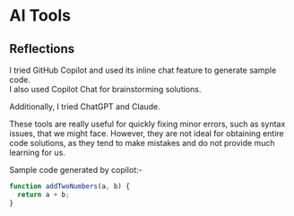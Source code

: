 # AI Tools

## Reflections

I tried GitHub Copilot and used its inline chat feature to generate sample code.  
I also used Copilot Chat for brainstorming solutions.

Additionally, I tried ChatGPT and Claude.

These tools are really useful for quickly fixing minor errors, such as syntax issues, that we might face. However, they are not ideal for obtaining entire code solutions, as they tend to make mistakes and do not provide much learning for us.

Sample code generated by copilot:-

```javascript
function addTwoNumbers(a, b) {
  return a + b;
}
```
